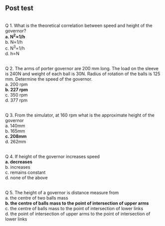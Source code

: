 ## Post test
<br>
Q 1. What is the theoretical correlation between speed and height of the governor?<br>
<b>a. N<sup>2</sup>∝1/h</b><br>
b. N∝1/h<br>
c. N<sup>3</sup>∝1/h<br>
d.  h∝N<br><br>

Q 2. The arms of porter governor are 200 mm long. The load on the sleeve is 240N and weight of each ball is 30N. Radius of rotation of the balls is 125 mm. Determine the speed of the governor.<br>
a. 200 rpm<br>
<b>b. 227 rpm</b><br>
c. 350 rpm<br>
d. 377 rpm<br><br>

Q 3. From the simulator, at 160 rpm what is the approximate height of the governor<br>
a. 140mm<br>
b. 165mm<br>
<b>c. 208mm</b><br>
d. 262mm<br><br>

Q 4. If height of the governor increases speed<br>
<b>a. decreases</b><br>
b. increases<br>
c.  remains constant<br>
d. none of the above<br><br>

Q 5. The height of a governor is distance measure from<br>
a. the centre of two balls mass<br>
<b>b. the centre of balls mass to the point of intersection of upper arms</b><br>
c. the centre of balls mass to the point of intersection of lower links<br>
d.  the point of intersection of upper arms to the point of intersection of lower links<br><br>
